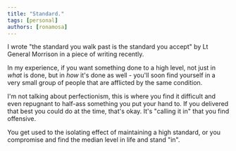 ```yaml
---
title: "Standard."
tags: [personal]
authors: [ronamosa]
---
```


I wrote "the standard you walk past is the standard you accept" by Lt General Morrison in a piece of writing recently.

In my experience, if you want something done to a high level, not just in *what* is done, but in *how* it's done as well - you'll soon find yourself in a very small group of people that are afflicted by the same condition.

I'm not talking about perfectionism, this is where you find it difficult and even repugnant to half-ass something you put your hand to. If you delivered that best you could do at the time, that's okay. It's "calling it in" that you find offensive.

You get used to the isolating effect of maintaining a high standard, or you compromise and find the median level in life and stand "in".
